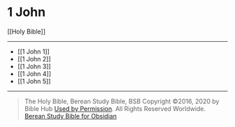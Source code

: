 # 1 John

[[Holy Bible]]

---

- [[1 John 1]]
- [[1 John 2]]
- [[1 John 3]]
- [[1 John 4]]
- [[1 John 5]]

---

> The Holy Bible, Berean Study Bible, BSB
> Copyright &copy;2016, 2020 by Bible Hub
> [Used by Permission](https://berean.bible/terms.htm). All Rights Reserved Worldwide.
> [Berean Study Bible for Obsidian](https://github.com/gapmiss/berean-study-bible-for-obsidian)</small>

